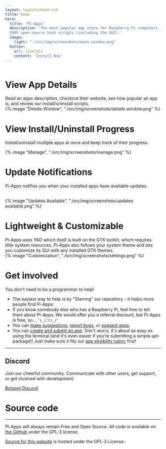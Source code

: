 ```yaml
---
layout: layouts/main.njk
title: Home
hero:
  title: 'Pi-Apps'
  description: 'The most popular app store for Raspberry Pi computers. 
  100% open-source bash scripts (including the GUI).'
  image:
    light: "./src/img/screenshots/main window.png"
  button:
    url: /install
    content: 'Install Now'
---
```


<div class="content">
  <div class="row row-reverse">
    <div class="column">
      <div>
        <h1>View App Details</h1>
        <div class="subtitle">
          Read an apps description, checkout their website, see how popular an app is, and review our install/uninstall scripts.
        </div>
      </div>
    </div>
    <div class="column">
      {% image "Details Window", "./src/img/screenshots/details window.png" %}
    </div>
  </div>

  <div class="row">
    <div class="column">
      <div>
        <h1>View Install/Uninstall Progress</h1>
        <div class="subtitle">
          <p>Install/uninstall multiple apps at once and keep track of their progress.
        </div>
      </div>
    </div>
    <div class="column">
      {% image "Manage", "./src/img/screenshots/manage.png" %}
    </div>
  </div>

  <div class="row row-reverse">
    <div class="column">
      <div>
        <h1>Update Notifications</h1>
        <div class="subtitle">
          <p>Pi-Apps notifies you when your installed apps have available updates.
        </div>
        <br>
      </div>
    </div>
    <div class="column">
      {% image "Updates Available", "./src/img/screenshots/updates available.png" %}
    </div>
  </div>

  <div class="row">
    <div class="column">
      <div>
        <h1>Lightweight & Customizable</h1>
        <div class="subtitle">
          Pi-Apps uses YAD which itself is built on the GTK toolkit, which requires little system resources. Pi-Apps also follows your system theme and lets you customize its GUI with any installed GTK themes.</a>
        </div>
      </div>
    </div>
    <div class="column">
      {% image "Customization", "./src/img/screenshots/settings.png" %}
    </div>
  </div>
</div>
<div class="infobox top">

# Get involved

You don't need to be a programmer to help!  
- The easiest way to help is by "Starring" our repository - it helps more people find Pi-Apps.
- If you know somebody else who has a Raspberry Pi, feel free to tell them about Pi-Apps. We would offer you a referral discount, but Pi-Apps is free, so... `¯\_(ツ)_/¯`
- You can [make suggestions](https://github.com/Botspot/pi-apps/issues/new?template=suggestion.yml), [report bugs](https://github.com/Botspot/pi-apps/issues/new?template=bug-report.yml), or [suggest apps](https://github.com/Botspot/pi-apps/issues/new?template=app-suggestion.yml).
- You can [create and submit an app](/wiki/development/Creating-an-app/). Don't worry, it's about as easy as using the terminal (and it's even easier if you're submitting a simple apt-package)! Just make sure it fits our [app eligibility rubric](https://github.com/Botspot/pi-apps/issues/185) first!

---

## Discord

Join our cheerful community. Communicate with other users, get support, or get involved with development:

<a class="button type-link size-small" href="https://discord.gg/RXSTvaUvuu" target="_blank">Botspot Discord</a>


# Source code

---

Pi-Apps will always remain Free and Open Source. All code is available on [the GitHub](https://github.com/Botspot/pi-apps) under the GPL-3 license.

[Source for this website](https://github.com/Pi-Apps-Coders/website) is hosted under the GPL-3 License.
</div>
